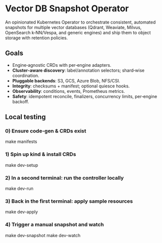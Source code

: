 # Vector DB Snapshot Operator

An opinionated Kubernetes Operator to orchestrate consistent, automated snapshots for multiple vector databases (Qdrant, Weaviate, Milvus, OpenSearch k‑NN/Vespa, and generic engines) and ship them to object storage with retention policies.

## Goals

- Engine‑agnostic CRDs with per‑engine adapters.
- **Cluster‑aware discovery**: label/annotation selectors; shard‑wise coordination.
- **Pluggable backends**: S3, GCS, Azure Blob, NFS/CSI.
- **Integrity**: checksums + manifest; optional quiesce hooks.
- **Observability**: conditions, events, Prometheus metrics.
- **Safety**: idempotent reconcile, finalizers, concurrency limits, per‑engine backoff.

## Local testing

### 0) Ensure code-gen & CRDs exist
make manifests

### 1) Spin up kind & install CRDs
make dev-setup

### 2) In a second terminal: run the controller locally
make dev-run

### 3) Back in the first terminal: apply sample resources
make dev-apply

### 4) Trigger a manual snapshot and watch
make dev-snapshot
make dev-watch
